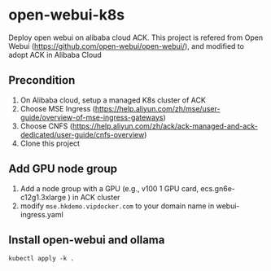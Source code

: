# open-webui-k8s
Deploy open webui on alibaba cloud ACK.
This project is refered from Open Webui (https://github.com/open-webui/open-webui/), and modified to adopt ACK in Alibaba Cloud

## Precondition

1. On Alibaba cloud, setup a managed K8s cluster of ACK
2. Choose MSE Ingress (https://help.aliyun.com/zh/mse/user-guide/overview-of-mse-ingress-gateways)
3. Choose CNFS  (https://help.aliyun.com/zh/ack/ack-managed-and-ack-dedicated/user-guide/cnfs-overview)
4. Clone this project

## Add GPU node group
1. Add a node group with a GPU (e.g., v100 1 GPU card, ecs.gn6e-c12g1.3xlarge ) in ACK cluster
2. modify `mse.hkdemo.vipdocker.com` to your domain name in webui-ingress.yaml

## Install open-webui and ollama

```
kubectl apply -k .
```



